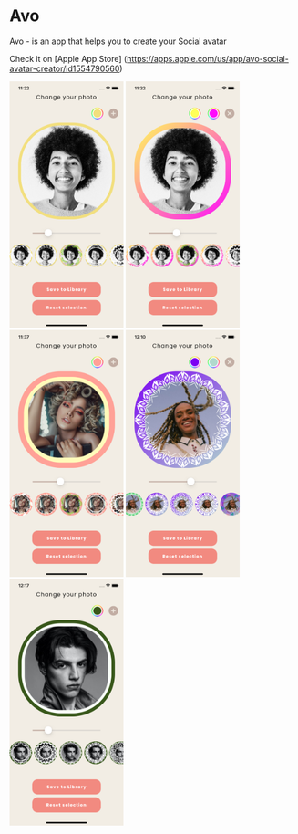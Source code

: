 # Avo

Avo - is an app that helps you to create your Social avatar

Check it on [Apple App Store] (https://apps.apple.com/us/app/avo-social-avatar-creator/id1554790560)

<img src="https://github.com/lena-rybina/Avo/blob/master/Screenshots/1.png" width="200"> <img src="https://github.com/lena-rybina/Avo/blob/master/Screenshots/2.png" width="200"> <img src="https://github.com/lena-rybina/Avo/blob/master/Screenshots/3.png" width="200"> <img src="https://github.com/lena-rybina/Avo/blob/master/Screenshots/4.png" width="200"> <img src="https://github.com/lena-rybina/Avo/blob/master/Screenshots/5.png" width="200">
